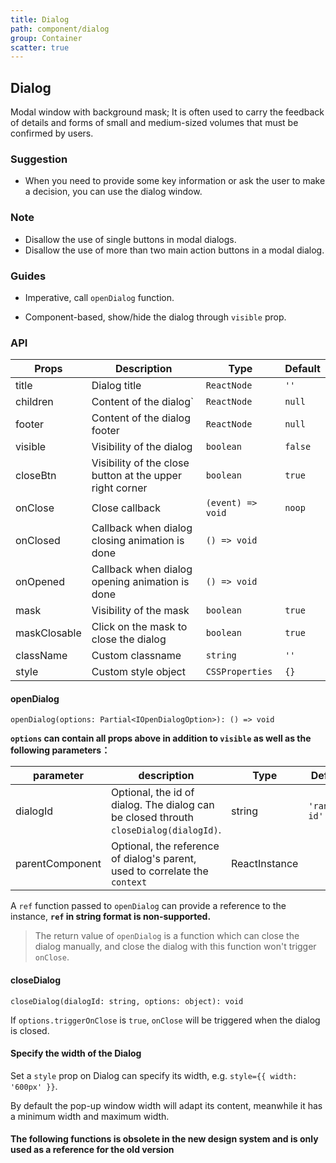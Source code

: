 ```yaml
---
title: Dialog
path: component/dialog
group: Container
scatter: true
---
```


## Dialog

Modal window with background mask; It is often used to carry the feedback of details and forms of small and medium-sized volumes that must be confirmed by users.

### Suggestion

- When you need to provide some key information or ask the user to make a decision, you can use the dialog window.

### Note

- Disallow the use of single buttons in modal dialogs.
- Disallow the use of more than two main action buttons in a modal dialog.

### Guides

- Imperative, call `openDialog` function.

- Component-based, show/hide the dialog through `visible` prop.

<!-- demo-slot-1 -->
<!-- demo-slot-2 -->
<!-- demo-slot-3 -->

### API

| Props        | Description                                              | Type              | Default |
| ------------ | -------------------------------------------------------- | ----------------- | ------- |
| title        | Dialog title                                             | `ReactNode`       | `''`    |
| children     | Content of the dialog`                                   | `ReactNode`       | `null`  |
| footer       | Content of the dialog footer                             | `ReactNode`       | `null`  |
| visible      | Visibility of the dialog                                 | `boolean`         | `false` |
| closeBtn     | Visibility of the close button at the upper right corner | `boolean`         | `true`  |
| onClose      | Close callback                                           | `(event) => void` | `noop`  |
| onClosed     | Callback when dialog closing animation is done           | `() => void`      |         |
| onOpened     | Callback when dialog opening animation is done           | `() => void`      |         |
| mask         | Visibility of the mask                                   | `boolean`         | `true`  |
| maskClosable | Click on the mask to close the dialog                    | `boolean`         | `true`  |
| className    | Custom classname                                         | `string`          | `''`    |
| style        | Custom style object                                      | `CSSProperties`   | `{}`    |

#### openDialog

`openDialog(options: Partial<IOpenDialogOption>): () => void`

**`options` can contain all props above in addition to `visible` as well as the following parameters：**

| parameter       | description                                                                           | Type          | Default       |
| --------------- | ------------------------------------------------------------------------------------- | ------------- | ------------- |
| dialogId        | Optional, the id of dialog. The dialog can be closed throuth `closeDialog(dialogId)`. | string        | `'random-id'` |
| parentComponent | Optional, the reference of dialog's parent, used to correlate the `context`           | ReactInstance |               |

A `ref` function passed to `openDialog` can provide a reference to the instance, **`ref` in string format is non-supported.**

> The return value of `openDialog` is a function which can close the dialog manually, and close the dialog with this function won't trigger `onClose`.

#### closeDialog

`closeDialog(dialogId: string, options: object): void`

If `options.triggerOnClose` is `true`, `onClose` will be triggered when the dialog is closed.

#### Specify the width of the Dialog

Set a `style` prop on Dialog can specify its width, e.g. `style={{ width: '600px' }}`.

By default the pop-up window width will adapt its content, meanwhile it has a minimum width and maximum width.

#### The following functions is obsolete in the new design system and is only used as a reference for the old version

<!-- demo-slot-4 -->
<!-- demo-slot-5 -->
